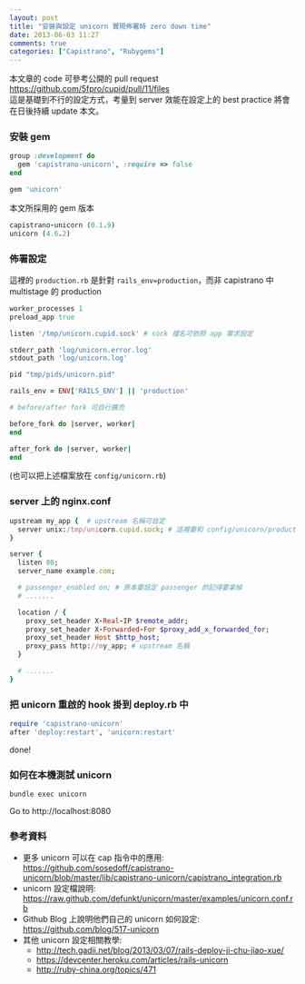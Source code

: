 ```yaml
---
layout: post
title: "安裝與設定 unicorn 實現佈署時 zero down time"
date: 2013-06-03 11:27
comments: true
categories: ["Capistrano", "Rubygems"]
---
```


本文章的 code 可參考公開的 pull request  
<a href="https://github.com/5fpro/cupid/pull/11/files" target="_blank">https://github.com/5fpro/cupid/pull/11/files</a>  
這是基礎到不行的設定方式，考量到 server 效能在設定上的 best practice 將會在日後持續 update 本文。

<!-- more -->

### 安裝 gem  

```ruby Gemfile
group :development do
  gem 'capistrano-unicorn', :require => false
end

gem 'unicorn'
```

本文所採用的 gem 版本  

```ruby Gemfile.lock
capistrano-unicorn (0.1.9)
unicorn (4.6.2)
```

### 佈署設定

這裡的 `production.rb` 是針對 `rails_env=production`，而非 capistrano 中 multistage 的 production

```ruby config/unicorn/production.rb
worker_processes 1
preload_app true

listen '/tmp/unicorn.cupid.sock' # sock 檔名可依照 app 需求設定

stderr_path 'log/unicorn.error.log'
stdout_path 'log/unicorn.log'

pid "tmp/pids/unicorn.pid"

rails_env = ENV['RAILS_ENV'] || 'production'

# before/after fork 可自行擴充

before_fork do |server, worker|
end

after_fork do |server, worker|
end
```

(也可以把上述檔案放在 `config/unicorn.rb`)

### server 上的 nginx.conf

```ruby nginx.conf
upstream my_app {  # upstream 名稱可自定
  server unix:/tmp/unicorn.cupid.sock; # 這裡要和 config/unicorn/production.rb 中 listen 的設定對應
}

server {
  listen 80;
  server_name example.com;

  # passenger_enabled on; # 原本要設定 passenger 的記得要拿掉
  # .......

  location / {
    proxy_set_header X-Real-IP $remote_addr;
    proxy_set_header X-Forwarded-For $proxy_add_x_forwarded_for;
    proxy_set_header Host $http_host;
    proxy_pass http://my_app; # upstream 名稱
  }

  # .......
}
```

### 把 unicorn 重啟的 hook 掛到 deploy.rb 中  

```ruby config/deploy.rb
require 'capistrano-unicorn'
after 'deploy:restart', 'unicorn:restart'
```

done!  

### 如何在本機測試 unicorn

`bundle exec unicorn`

Go to http://localhost:8080


### 參考資料

* 更多 unicorn 可以在 cap 指令中的應用: <a href="https://github.com/sosedoff/capistrano-unicorn/blob/master/lib/capistrano-unicorn/capistrano_integration.rb" target="_blank">https://github.com/sosedoff/capistrano-unicorn/blob/master/lib/capistrano-unicorn/capistrano_integration.rb</a>  
* unicorn 設定檔說明: <a href="https://raw.github.com/defunkt/unicorn/master/examples/unicorn.conf.rb" target="_blank">https://raw.github.com/defunkt/unicorn/master/examples/unicorn.conf.rb</a>  
* Github Blog 上說明他們自己的 unicorn 如何設定: <a href="https://github.com/blog/517-unicorn" target="_blank">https://github.com/blog/517-unicorn</a>  
* 其他 unicorn 設定相關教學:
  * <a href="http://tech.gadii.net/blog/2013/03/07/rails-deploy-ji-chu-jiao-xue/" target="_blank">http://tech.gadii.net/blog/2013/03/07/rails-deploy-ji-chu-jiao-xue/</a>
  * <a href="https://devcenter.heroku.com/articles/rails-unicorn" target="_blank">https://devcenter.heroku.com/articles/rails-unicorn</a>
  * <a href="http://ruby-china.org/topics/471" target="_blank">http://ruby-china.org/topics/471</a>